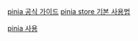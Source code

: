 [pinia 공식 가이드](https://pinia.vuejs.kr/core-concepts/)
[pinia store 기본 사용법](https://mine-it-record.tistory.com/641)

[pinia 사용](https://velog.io/@wooryung/Vue-3-StorePinia-%EC%82%AC%EC%9A%A9%ED%95%98%EA%B8%B0)
